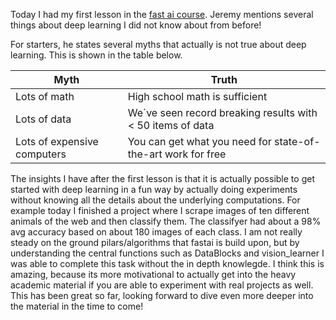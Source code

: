 Today I had my first lesson in the [fast ai course](https://course.fast.ai/Lessons/lesson1.html). Jeremy mentions several things about deep learning I did not know about from before!

For starters, he states several myths that actually is not true about deep learning. This is shown in the table below. 

| Myth | Truth | 
|----------|----------|
| Lots of math   | High school math is sufficient   | 
| Lots of data  | We´ve seen record breaking results with < 50 items of data   |
| Lots of expensive computers  | You can get what you need for state-of-the-art work for free   |

The insights I have after the first lesson is that it is actually possible to get started with deep learning in a fun way by actually doing experiments without knowing
all the details about the underlying computations. For example today I finished a project where I scrape images of ten different animals of the web and then classify them. 
The classifyer had about a 98% avg accuracy based on about 180 images of each class. I am not really steady on the ground pilars/algorithms that fastai is build upon, but by
understanding the central functions such as DataBlocks and vision_learner I was able to complete this task without the in depth knowlegde. I think this is amazing, 
because its more motivational to actually get into the heavy academic material if you are able to experiment with real projects as well. This has been great so far, 
looking forward to dive even more deeper into the material in the time to come!

